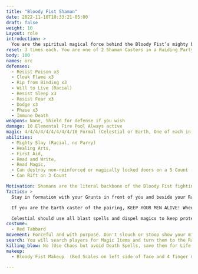 ```yaml
---
title: "Bloody Fist Shaman"
date: 2022-11-10T10:33:21-05:00
draft: false
weight: 10
Layout: role
introduction: >
  You are the spiritual magical force behind the Bloody Fist’s mighty blades. You keep the ranks of the Bloody Fist moving without relenting. Your Earth Magic seals their wounds and gives them life, Your Celestial Magic smites your foes with elemental fury, Your Necromantic ways incite fear on the battlefield to break even the sternest of spirits. You don’t answer to anyone under the rank of Honor Guard but you move with your Raid Leader to preserve tactical advantage.
reset: 3 times each. You are one of 2 Shaman Casters in a Raiding Party. One is ALWAYS Celestial and the other Earth caster.
body: 100
names: orc
defenses: 
  - Resist Poison x3
  - Cloak Flame x3
  - Rip from Binding x3
  - Will to Live (Racial)
  - Resist Sleep x3
  - Resist Fear x3
  - Dodge x3
  - Phase x3
  - Immune Death 
weapons: None, Shield for defense if you wish
damage: 10 Elemental Fire Pool Always active 
magic: 4/4/4/4/4/4/4/4/4/10 Formal (Celestial or Earth, One of each in Raiding Parties /w Raid Leader)
abilities: 
  - Mighty Slay (Racial, no Parry)
  - Healing Arts, 
  - First Aid, 
  - Read and Write, 
  - Read Magic, 
  - Can destroy non-reinforced or magically locked doors on a 5 Count (1 I Shatter This Door....)
  - Can Rift on 3 Count

Motivation: Shamans are the literal backbone of the Bloody Fist fighting machine. The Grunts take the abuse for you, and you heal their wounds, but you always make wounds that don’t heal so easily. You outrank the Raid Leaders in power structure, but you respect their battlefield skill and prowess so unless the command is unsound you will follow it even till death. You are one of 2 Shaman Casters in a Raiding Party. One is always Celestial and the other an Earth caster. You are 100% support for your squadron. Celestial will blow up the PCs while Earth casters keep everyone alive and disable with Chaos.
Tactics: > 
  Stay in formation with your Grunts in front of you and beside your Raid Leaders. You play these roles like a PC healer/necromancer/celestial caster would. The players will be confused at your intelligence and use of “sky magics” for a the “common Orc” so use that to your advantage. Kidnap when you can if the person is of value. 

  If you are the Earth caster of the pairing, KEEP YOUR MEN ALIVE! When everyone is safe on healing, disable them with Chaos debuffs and Cause Wound spells. Don’t waste Death Spells because you will need Life Spells for your Raid Leaders and other  Use Necromancy to Harm/Taint Blood/Wither against your enemies, even raise dead on the ones who die during an encounter) to incite fear. 

  Celestial should use all blast spells and dispel magics to keep protectives off the frontline fighters so the Grunts can beat them down. BLOW THEM UP! Make them fear your spells. Cast protectives, imprison people who rush you. 
costume:
  - Red Tabbard
movement: Forceful and with purpose. Don't slouch or stoop show your might. 
search: You will search players for Magic Items and turn them to the Raid Leaders if martial weapons but keep the Spell Magic Items to use against the players. They can reloot them later from your body.
killing_blow: No (Use Chaos but avoid Death Spells, save them for Life Spells to keep bloody Fist Alive). Kidnap when you can if the person is of value.
makeup: 
  - Bloody Fist Makeup  (Red Scales on left side of face and 4 finger mark warpaint on right side of face)

---
```


















